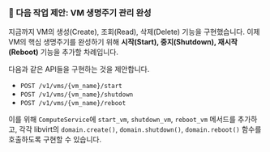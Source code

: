 ### 🚀 다음 작업 제안: VM 생명주기 관리 완성

지금까지 VM의 생성(Create), 조회(Read), 삭제(Delete) 기능을 구현했습니다. 이제 VM의 핵심 생명주기를 완성하기 위해 **시작(Start), 중지(Shutdown), 재시작(Reboot)** 기능을 추가할 차례입니다.

다음과 같은 API들을 구현하는 것을 제안합니다.

-   `POST /v1/vms/{vm_name}/start`
-   `POST /v1/vms/{vm_name}/shutdown`
-   `POST /v1/vms/{vm_name}/reboot`

이를 위해 `ComputeService`에 `start_vm`, `shutdown_vm`, `reboot_vm` 메서드를 추가하고, 각각 libvirt의 `domain.create()`, `domain.shutdown()`, `domain.reboot()` 함수를 호출하도록 구현할 수 있습니다.